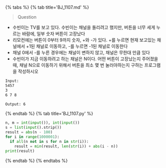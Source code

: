 {% tabs %}
{% tab title='BJ_1107.md' %}

> Question

* 수빈이는 TV를 보고 있다. 수빈이는 채널을 돌리려고 했지만, 버튼을 너무 세게 누르는 바람에, 일부 숫자 버튼이 고장났다
* 리모컨에는 버튼이 0부터 9까지 숫자, +와 -가 있다. +를 누르면 현재 보고있는 채널에서 +1된 채널로 이동하고, -를 누르면 -1된 채널로 이동한다
* 채널 0에서 -를 누른 경우에는 채널이 변하지 않고, 채널은 무한대 만큼 있다
* 수빈이가 지금 이동하려고 하는 채널은 N이다. 어떤 버튼이 고장났는지 주어졌을 때, 채널 N으로 이동하기 위해서 버튼을 최소 몇 번 눌러야하는지 구하는 프로그램을 작성하시오

```txt
Input:
5457
3
6 7 8

Output: 6
```

{% endtab %}
{% tab title='BJ_1107.py' %}

```py
n, m = int(input()), int(input())
s = list(input().strip())
result = abs(n - 100)
for i in range(1000001):
  if all(n not in s for n in str(i)):
    result = min(result, len(str(i)) + abs(i - n))
print(result)
```

{% endtab %}
{% endtabs %}
